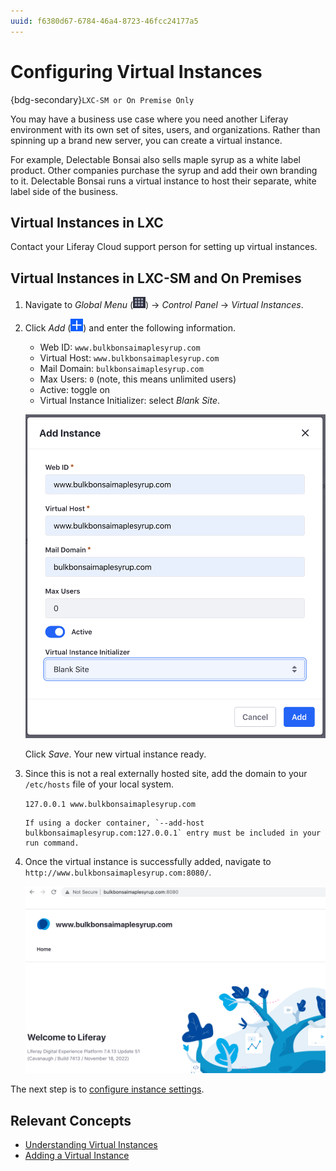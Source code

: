 ```yaml
---
uuid: f6380d67-6784-46a4-8723-46fcc24177a5
---
```

# Configuring Virtual Instances

{bdg-secondary}`LXC-SM or On Premise Only`

You may have a business use case where you need another Liferay environment with its own set of sites, users, and organizations. Rather than spinning up a brand new server, you can create a virtual instance.

For example, Delectable Bonsai also sells maple syrup as a white label product. Other companies purchase the syrup and add their own branding to it. Delectable Bonsai runs a virtual instance to host their separate, white label side of the business.

## Virtual Instances in LXC

Contact your Liferay Cloud support person for setting up virtual instances.

## Virtual Instances in LXC-SM and On Premises

1. Navigate to _Global Menu_ (![Global Menu](../../images/icon-applications-menu.png)) &rarr; _Control Panel_ &rarr; _Virtual Instances_.

1. Click _Add_ (![Add icon](../../images/icon-add.png)) and enter the following information.

   * Web ID: `www.bulkbonsaimaplesyrup.com`
   * Virtual Host: `www.bulkbonsaimaplesyrup.com`
   * Mail Domain: `bulkbonsaimaplesyrup.com`
   * Max Users: `0` (note, this means unlimited users)
   * Active: toggle on
   * Virtual Instance Initializer: select _Blank Site_.

   ![Enter the virtual instance information.](./configuring-virtual-instances/images/01.png)

   Click _Save_. Your new virtual instance ready.

1. Since this is not a real externally hosted site, add the domain to your `/etc/hosts` file of your local system.

   `127.0.0.1 www.bulkbonsaimaplesyrup.com`

   ```{note}
   If using a docker container, `--add-host bulkbonsaimaplesyrup.com:127.0.0.1` entry must be included in your run command.
   ```

1. Once the virtual instance is successfully added, navigate to `http://www.bulkbonsaimaplesyrup.com:8080/`. 

   ![The new virtual instance is ready to use.](./configuring-virtual-instances/images/02.png)

The next step is to [configure instance settings](./configuring-instance-settings.md).

## Relevant Concepts

- [Understanding Virtual Instances](https://learn.liferay.com/en/w/dxp/system-administration/configuring-liferay/virtual-instances/understanding-virtual-instances)
- [Adding a Virtual Instance](https://learn.liferay.com/en/w/dxp/system-administration/configuring-liferay/virtual-instances/adding-a-virtual-instance)
